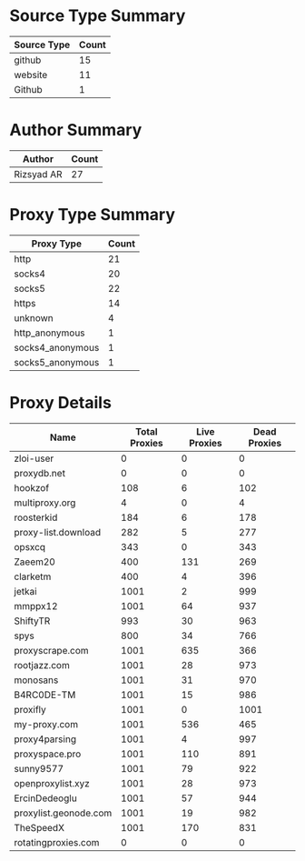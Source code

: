# Source Type Summary

| Source Type | Count |
|-------------|-------|
| github | 15 |
| website | 11 |
| Github | 1 |


# Author Summary

| Author | Count |
|--------|-------|
| Rizsyad AR | 27 |


# Proxy Type Summary

| Proxy Type | Count |
|------------|-------|
| http | 21 |
| socks4 | 20 |
| socks5 | 22 |
| https | 14 |
| unknown | 4 |
| http_anonymous | 1 |
| socks4_anonymous | 1 |
| socks5_anonymous | 1 |


# Proxy Details

| Name | Total Proxies | Live Proxies | Dead Proxies |
|------|---------------|--------------|---------------|
| zloi-user | 0 | 0 | 0 |
| proxydb.net | 0 | 0 | 0 |
| hookzof | 108 | 6 | 102 |
| multiproxy.org | 4 | 0 | 4 |
| roosterkid | 184 | 6 | 178 |
| proxy-list.download | 282 | 5 | 277 |
| opsxcq | 343 | 0 | 343 |
| Zaeem20 | 400 | 131 | 269 |
| clarketm | 400 | 4 | 396 |
| jetkai | 1001 | 2 | 999 |
| mmppx12 | 1001 | 64 | 937 |
| ShiftyTR | 993 | 30 | 963 |
| spys | 800 | 34 | 766 |
| proxyscrape.com | 1001 | 635 | 366 |
| rootjazz.com | 1001 | 28 | 973 |
| monosans | 1001 | 31 | 970 |
| B4RC0DE-TM | 1001 | 15 | 986 |
| proxifly | 1001 | 0 | 1001 |
| my-proxy.com | 1001 | 536 | 465 |
| proxy4parsing | 1001 | 4 | 997 |
| proxyspace.pro | 1001 | 110 | 891 |
| sunny9577 | 1001 | 79 | 922 |
| openproxylist.xyz | 1001 | 28 | 973 |
| ErcinDedeoglu | 1001 | 57 | 944 |
| proxylist.geonode.com | 1001 | 19 | 982 |
| TheSpeedX | 1001 | 170 | 831 |
| rotatingproxies.com | 0 | 0 | 0 |
